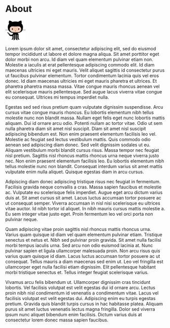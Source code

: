 # About
![GitHub Logo](octocat.png?raw=true)


Lorem ipsum dolor sit amet, consectetur adipiscing elit, sed do eiusmod tempor incididunt ut labore et dolore magna aliqua. Sit amet porttitor eget dolor morbi non arcu. Id diam vel quam elementum pulvinar etiam non. Molestie a iaculis at erat pellentesque adipiscing commodo elit. Id diam maecenas ultricies mi eget mauris. Velit aliquet sagittis id consectetur purus ut faucibus pulvinar elementum. Tortor condimentum lacinia quis vel eros donec. Id diam maecenas ultricies mi eget mauris pharetra et ultrices. Et pharetra pharetra massa massa. Vitae congue mauris rhoncus aenean vel elit scelerisque mauris pellentesque. Sed augue lacus viverra vitae congue eu consequat. Ultrices mi tempus imperdiet nulla.

Egestas sed sed risus pretium quam vulputate dignissim suspendisse. Arcu cursus vitae congue mauris rhoncus. Eu lobortis elementum nibh tellus molestie nunc non blandit massa. Nullam eget felis eget nunc lobortis mattis aliquam. Dui id ornare arcu odio. Potenti nullam ac tortor vitae. Odio ut sem nulla pharetra diam sit amet nisl suscipit. Diam sit amet nisl suscipit adipiscing bibendum est. Non enim praesent elementum facilisis leo vel. Molestie ac feugiat sed lectus vestibulum mattis. Quis commodo odio aenean sed adipiscing diam donec. Sed velit dignissim sodales ut eu. Aliquam vestibulum morbi blandit cursus risus. Massa tempor nec feugiat nisl pretium. Sagittis nisl rhoncus mattis rhoncus urna neque viverra justo nec. Non enim praesent elementum facilisis leo. Eu lobortis elementum nibh tellus molestie nunc non blandit. Consequat interdum varius sit amet mattis vulputate enim nulla aliquet. Quisque egestas diam in arcu cursus.

Adipiscing diam donec adipiscing tristique risus nec feugiat in fermentum. Facilisis gravida neque convallis a cras. Massa sapien faucibus et molestie ac. Vulputate eu scelerisque felis imperdiet. Augue eget arcu dictum varius duis at. Sit amet cursus sit amet. Lacus luctus accumsan tortor posuere ac ut consequat semper. Viverra accumsan in nisl nisi scelerisque eu ultrices vitae auctor. Id nibh tortor id aliquet. In nibh mauris cursus mattis molestie a. Eu sem integer vitae justo eget. Proin fermentum leo vel orci porta non pulvinar neque.

Quam adipiscing vitae proin sagittis nisl rhoncus mattis rhoncus urna. Varius quam quisque id diam vel quam elementum pulvinar etiam. Tristique senectus et netus et. Nibh sed pulvinar proin gravida. Sit amet nulla facilisi morbi tempus iaculis urna. Sed arcu non odio euismod lacinia at. Nunc pulvinar sapien et ligula ullamcorper malesuada proin. Non arcu risus quis varius quam quisque id diam. Lacus luctus accumsan tortor posuere ac ut consequat. Tellus mauris a diam maecenas sed enim ut. Leo vel fringilla est ullamcorper eget nulla facilisi etiam dignissim. Elit pellentesque habitant morbi tristique senectus et. Tellus integer feugiat scelerisque varius.

Vivamus arcu felis bibendum ut. Ullamcorper dignissim cras tincidunt lobortis. Vel facilisis volutpat est velit egestas dui id ornare arcu. Lectus proin nibh nisl condimentum id venenatis a condimentum vitae. Lacus vel facilisis volutpat est velit egestas dui. Adipiscing enim eu turpis egestas pretium. Gravida quis blandit turpis cursus in hac habitasse platea. Aliquam purus sit amet luctus venenatis lectus magna fringilla. Dolor sed viverra ipsum nunc aliquet bibendum enim facilisis. Dictum varius duis at consectetur lorem donec massa sapien faucibus.
